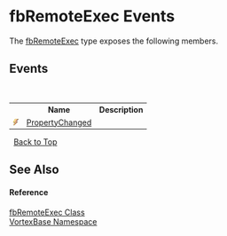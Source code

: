 # fbRemoteExec Events
 

The <a href="T_VortexBase_fbRemoteExec.md">fbRemoteExec</a> type exposes the following members.


## Events
&nbsp;<table><tr><th></th><th>Name</th><th>Description</th></tr><tr><td>![Public event](media/pubevent.gif "Public event")</td><td><a href="E_VortexBase_fbRemoteExec_PropertyChanged.md">PropertyChanged</a></td><td /></tr></table>&nbsp;
<a href="#fbremoteexec-events">Back to Top</a>

## See Also


#### Reference
<a href="T_VortexBase_fbRemoteExec.md">fbRemoteExec Class</a><br /><a href="N_VortexBase.md">VortexBase Namespace</a><br />